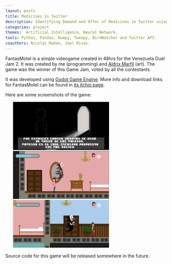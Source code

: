 ```yaml
---
layout: posts
title: Medicines in Twitter
description: Identifying Demand and Offer of Medicines in Twitter using a Neural Network.
categories: project
themes:  Artificial Intelligence, Neural Network.
tools: Python, Pandas, Numpy, Tweepy, BirdWatcher and Twitter API.
coauthors: Nicolás Mañan, Joel Rivas.
---
```


FantasMotel is a simple videogame created in 48hrs for the Venezuela Duel Jam 2. It was created by me (programming) and [Aldrix Marfil](https://github.com/aldrix) (art). The game was the winner of this Game Jam, voted by all the contestants.

It was developed using [Godot Game Engine](https://godotengine.org/). More info and download links for FantasMotel
can be found in [its itchio page](https://leotms.itch.io/fantasmotel).

Here are some screenshots of the game:
<ul style="display:table; margin: 0 auto;">
<img alt="fantasmotel1" src="/img/posts/fantasmotel1.png" width="300px" >
<img alt="fantasmotel2" src="/img/posts/fantasmotel2.png" width="300px" >
<img alt="fantasmotel3" src="/img/posts/fantasmotel3.png" width="300px" >
</ul>

Source code for this game will be released somewhere in the future.
